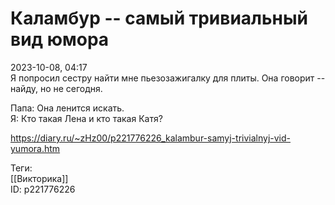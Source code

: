 Каламбур -- самый тривиальный вид юмора
========================================

   
 2023-10-08, 04:17   
  Я попросил сестру найти мне пьезозажигалку для плиты. Она говорит -- найду, но не сегодня.   
   
 Папа: Она ленится искать.   
 Я: Кто такая Лена и кто такая Катя?   
    
 <https://diary.ru/~zHz00/p221776226_kalambur-samyj-trivialnyj-vid-yumora.htm>   
   
 Теги:   
 [[Викторика]]   
 ID: p221776226